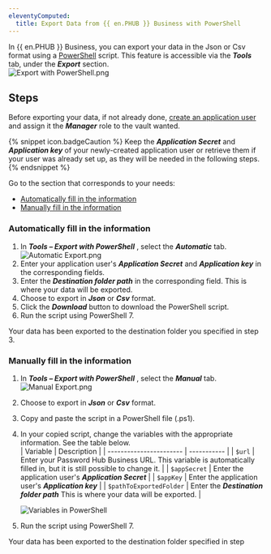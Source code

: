 ```yaml
---
eleventyComputed:
  title: Export Data from {{ en.PHUB }} Business with PowerShell
---
```


In {{ en.PHUB }} Business, you can export your data in the Json or Csv format using a [PowerShell](https://docs.microsoft.com/en-us/powershell/scripting/install/installing-powershell-on-windows?view=powershell-7.2&amp;viewFallbackFrom=powershell-7.1) script. This feature is accessible via the ***Tools*** tab, under the ***Export*** section.  
![Export with PowerShell.png](/img/en/kb/KB2079.png)

## Steps

Before exporting your data, if not already done, [create an application user](https://helphub.devolutions.net/hub_manage_application_users.html) and assign it the ***Manager*** role to the vault wanted.

{% snippet icon.badgeCaution %}
Keep the ***Application Secret*** and ***Application key*** of your newly-created application user or retrieve them if your user was already set up, as they will be needed in the following steps.
{% endsnippet %}

Go to the section that corresponds to your needs:

- [Automatically fill in the information](#automatic)
- [Manually fill in the information](#manual)

### Automatically fill in the information
<a name="automatic"></a>

1. In ***Tools – Export with PowerShell*** , select the ***Automatic*** tab.  
![Automatic Export.png](/img/en/kb/KB2080.png)
1. Enter your application user&apos;s ***Application Secret*** and ***Application key*** in the corresponding fields.
1. Enter the ***Destination folder path*** in the corresponding field. This is where your data will be exported.
1. Choose to export in ***Json*** or ***Csv*** format.
1. Click the ***Download*** button to download the PowerShell script.
1. Run the script using PowerShell 7.  

Your data has been exported to the destination folder you specified in step 3.
### Manually fill in the information
<a name="manual"></a>

1. In ***Tools – Export with PowerShell*** , select the ***Manual*** tab.  
![Manual Export.png](/img/en/kb/KB2081.png)
1. Choose to export in ***Json*** or ***Csv*** format.
1. Copy and paste the script in a PowerShell file (.ps1).
1. In your copied script, change the variables with the appropriate information. See the table below.  
   | Variable                | Description |
   | ----------------------- | ----------- |
   | `$url`                  | Enter your Password Hub Business URL. This variable is automatically filled in, but it is still possible to change it. |
   | `$appSecret`            | Enter the application user's ***Application Secret*** |
   | `$appKey`               | Enter the application user's ***Application key***    |
   | `$pathToExportedFolder` | Enter the ***Destination folder path*** This is where your data will be exported. |

   ![Variables in PowerShell](/img/en/kb/KB2082.png)

5. Run the script using PowerShell 7.

Your data has been exported to the destination folder specified in step 
